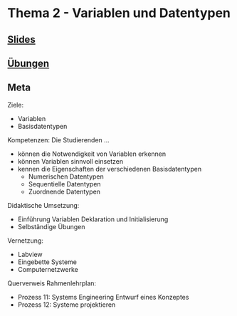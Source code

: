 # Thema 2 - Variablen und Datentypen
## [Slides](topic-0/slides.md)  
## [Übungen](excercise.md)  
## Meta

Ziele:
- Variablen
- Basisdatentypen

Kompetenzen: Die Studierenden ...
- können die Notwendigkeit von Variablen erkennen
- können Variablen sinnvoll einsetzen
- kennen die Eigenschaften der verschiedenen Basisdatentypen
	- Numerischen Datentypen
	- Sequentielle Datentypen
	- Zuordnende Datentypen

Didaktische Umsetzung:
- Einführung Variablen Deklaration und Initialisierung
- Selbständige Übungen

Vernetzung:
- Labview
- Eingebette Systeme
- Computernetzwerke

Querverweis Rahmenlehrplan:
* Prozess 11: Systems Engineering Entwurf eines Konzeptes
* Prozess 12: Systeme projektieren

